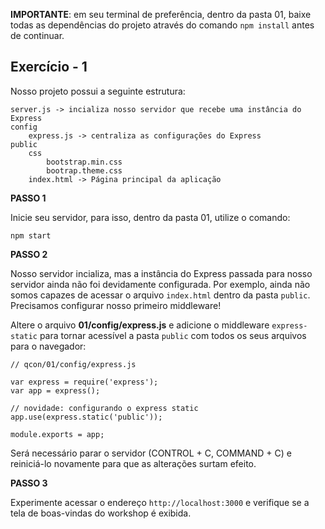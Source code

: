 **IMPORTANTE**: em seu terminal de preferência, dentro da pasta 01, baixe todas as dependências do projeto através do comando `npm install` antes de continuar.

## Exercício - 1

Nosso projeto possui a seguinte estrutura:

```
server.js -> incializa nosso servidor que recebe uma instância do Express
config
    express.js -> centraliza as configurações do Express
public
    css
        bootstrap.min.css
        bootrap.theme.css
    index.html -> Página principal da aplicação
```

**PASSO 1**

Inicie seu servidor, para isso, dentro da pasta 01, utilize o comando:

```
npm start
```

**PASSO 2**

Nosso servidor incializa, mas a instância do Express passada para nosso servidor ainda não foi devidamente configurada. Por exemplo, ainda não somos capazes de acessar o arquivo `index.html` dentro da pasta `public`. Precisamos configurar nosso primeiro middleware!

Altere o arquivo **01/config/express.js** e adicione o middleware `express-static` para tornar acessível a pasta `public` com todos os seus arquivos para o navegador:

```
// qcon/01/config/express.js

var express = require('express');
var app = express();

// novidade: configurando o express static
app.use(express.static('public'));

module.exports = app;
```

Será necessário parar o servidor (CONTROL + C, COMMAND + C) e reiniciá-lo novamente para que as alterações surtam efeito.

**PASSO 3**

Experimente acessar o endereço `http://localhost:3000` e verifique se a tela de boas-vindas do workshop é exibida. 